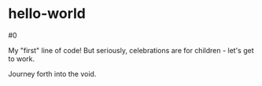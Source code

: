 # hello-world
#0

My "first" line of code! But seriously, celebrations are for children - let's get to work.

Journey forth into the void.
